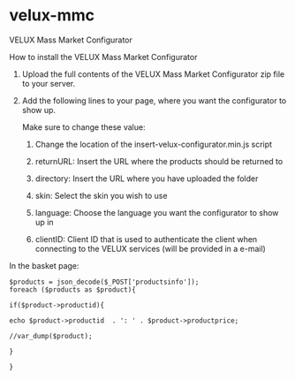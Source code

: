 velux-mmc
=========

VELUX Mass Market Configurator


How to install the VELUX Mass Market Configurator


1. Upload the full contents of the VELUX Mass Market Configurator zip file to your server.

2. Add the following lines to your page, where you want the configurator to show up.

	Make sure to change these value:
	1. Change the location of the insert-velux-configurator.min.js script
	2. returnURL: Insert the URL where the products should be returned to
	3. directory: Insert the URL where you have uploaded the folder
	4. skin: Select the skin you wish to use
	5. language: Choose the language you want the configurator to show up in
	6. clientID: Client ID that is used to authenticate the client when connecting to the VELUX services (will be provided in a e-mail)

	
		<script type="text/javascript" src="content/js/insert-velux-configurator.js"></script>
		<script>
		window.onload = function () {
			loadConfigurator({
				returnURL: 	'//qa.veluxshop.nl/?option=com_configurator&utm_source=velux&utm_medium=link&utm_campaign=product_configurator&utm_content=pr	oduct_configurator_edsp&task=addItemToBasket',
				directory: '//localhost/mmc-demo',
				clientID: 'dtest',
				showPrintButton: true,
				showMailButton: true,
				showDealerButton: true,
				language: 'nl',
				dealerTarget: '_blank',
				shopTarget: '_blank',
				skin: 'veluxshop'
				});
			};
		</script>

In the basket page:

	$products = json_decode($_POST['productsinfo']);
	foreach ($products as $product){

	if($product->productid){

	echo $product->productid  . ': ' . $product->productprice;

	//var_dump($product);

	}

	}
	

